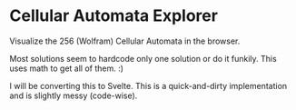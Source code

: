 # Cellular Automata Explorer

Visualize the 256 (Wolfram) Cellular Automata in the browser.

Most solutions seem to hardcode only one solution or do it funkily. This uses math to get all of them. :)

I will be converting this to Svelte. This is a quick-and-dirty implementation and is slightly messy (code-wise).

